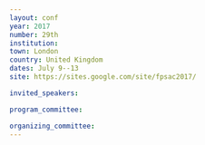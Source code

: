 ```yaml
---
layout: conf
year: 2017
number: 29th
institution:
town: London
country: United Kingdom
dates: July 9--13
site: https://sites.google.com/site/fpsac2017/

invited_speakers:

program_committee:

organizing_committee:
---
```


